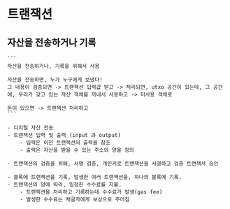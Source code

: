 
# 트랜잭션 


## 자산을 전송하거나 기록

    ```
    자산을 전송하거나, 기록을 위해서 사용 

    자산을 전송하면, 누가 누구에게 보냈다! 
    그 내용이 검증되면 -> 트랜잭션 입력값 받고 -> 처리되면, utxo 공간이 있는데, 그 공간에, 우리가 갖고 있는 자산 객체를 꺼내서 사용하고 -> 미사용 객체로 

    돈이 있으면 -> 트랜잭션 처리하고 
    ```

    - 디지털 자산 전송
    - 트랜잭션 입력 및 출력 (input 과 output) 
        - 입력은 이전 트랜잭션의 출력을 참조 
        - 출력은 자산을 받을 수 있는 주소와 양을 정의 

    - 트랜잭션의 검증을 위해, 서명 검증, 개인키로 트랜잭션을 서명하고 검증 트랜잭셔 승인

    - 블록에 트랜잭션을 기록, 발생한 여러 트랜잭션을, 하나의 블록에 기록. 
    - 트랜잭션의 양에 따라, 일정한 수수료를 지불. 
        - 트랜잭션을 처리하고 기록하는데 수수료가 발생(gas fee)
        - 발생한 수수료는 채굴자에게 보상으로 주어짐

    